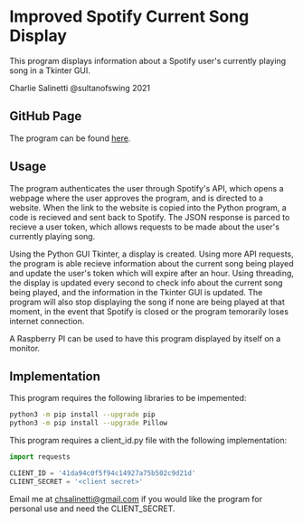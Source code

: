 # Improved Spotify Current Song Display

This program displays information about a Spotify user's currently playing song in a Tkinter GUI.

Charlie Salinetti
@sultanofswing
2021

## GitHub Page

The program can be found [here](https://github.com/Chsalinetti/SpotifyGetSong).

## Usage

The program authenticates the user through Spotify's API, which opens a webpage where the user approves the program,
and is directed to a website. When the link to the website is copied into the Python program, a code is recieved and sent
back to Spotify. The JSON response is parced to recieve a user token, which allows requests to be made about the user's
currently playing song.

Using the Python GUI Tkinter, a display is created. Using more API requests, the program is able recieve information about
the current song being played and update the user's token which will expire after an hour. Using threading, the display is
updated every second to check info about the current song being played, and the information in the Tkinter GUI is updated.
The program will also stop displaying the song if none are being played at that moment, in the event that Spotify is closed
or the program temorarily loses internet connection.

A Raspberry PI can be used to have this program displayed by itself on a monitor.

## Implementation
This program requires the following libraries to be impemented:

```bash
python3 -m pip install --upgrade pip
python3 -m pip install --upgrade Pillow
```

This program requires a client_id.py file with the following implementation:

```python
import requests

CLIENT_ID = '41da94c0f5f94c14927a75b502c9d21d'
CLIENT_SECRET = '<client secret>'
```

Email me at chsalinetti@gmail.com if you would like the program for personal use and need the CLIENT_SECRET.
